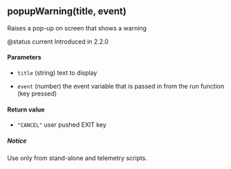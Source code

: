 <!-- This file was generated by the script. Do not edit it, any changes will be lost! -->

## popupWarning(title, event)



Raises a pop-up on screen that shows a warning

@status current Introduced in 2.2.0


#### Parameters

* `title` (string) text to display

* `event` (number) the event variable that is passed in from the run function (key pressed)



#### Return value

* `"CANCEL"` user pushed EXIT key



##### Notice
Use only from stand-alone and telemetry scripts.



